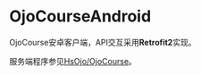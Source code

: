 # OjoCourseAndroid

OjoCourse安卓客户端，API交互采用**Retrofit2**实现。

服务端程序参见[HsOjo/OjoCourse](https://github.com/HsOjo/OjoCourse)。
